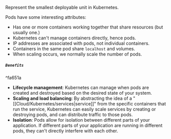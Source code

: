 Represent the smallest deployable unit in Kubernetes.

Pods have some interesting attributes:
- Has one or more containers working together that share resources (but usually one.) 
- Kubernetes can't manage containers directly, hence pods.
- IP addresses are associated with pods, not individual containers.
- Containers in the same pod share `localhost` and volumes.
- When scaling occurs, we normally scale the number of pods.

##### `Benefits`

^fa651a

- **Lifecycle management**: Kubernetes can manage when pods are created and destroyed based on the desired state of your system.
- **Scaling and load balancing**: By abstracting the idea of a "[[Cloud/Kubernetes/services|service]]" from the specific containers that run the service, Kubernetes can easily scale services by creating or destroying pods, and can distribute traffic to those pods.
- **Isolation**: Pods allow for isolation between different parts of your application. If different parts of your application are running in different pods, they can't directly interfere with each other.